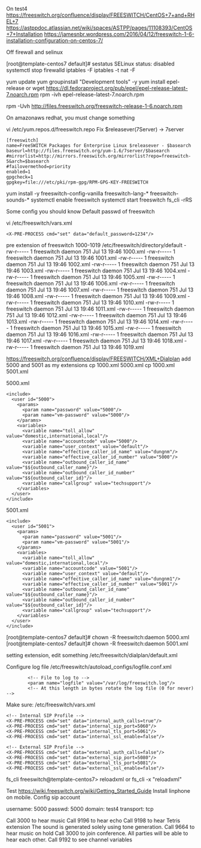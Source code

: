 On test4
https://freeswitch.org/confluence/display/FREESWITCH/CentOS+7+and+RHEL+7
https://astppdoc.atlassian.net/wiki/spaces/ASTPP/pages/11108393/CentOS+7+Installation
https://jamesnbr.wordpress.com/2016/04/12/freeswitch-1-6-installation-configuration-on-centos-7/

Off firewall and selinux

[root@template-centos7 default]# sestatus
SELinux status:                 disabled
systemctl stop firewalld
iptables -F
iptables -t nat -F

yum update
yum groupinstall "Development tools" -y
yum install epel-release
or
wget https://dl.fedoraproject.org/pub/epel/epel-release-latest-7.noarch.rpm
rpm -ivh epel-release-latest-7.noarch.rpm


rpm -Uvh http://files.freeswitch.org/freeswitch-release-1-6.noarch.rpm

On amazonaws redhat, you must change something

vi /etc/yum.repos.d/freeswitch.repo
Fix $releasever(7Server) -> 7server
```
[freeswitch]
name=FreeSWITCH Packages for Enterprise Linux $releasever - $basearch
baseurl=http://files.freeswitch.org/yum-1.6/7server/$basearch
#mirrorlist=http://mirrors.freeswitch.org/mirrorlist?repo=freeswitch-5&arch=$basearch
#failovermethod=priority
enabled=1
gpgcheck=1
gpgkey=file:///etc/pki/rpm-gpg/RPM-GPG-KEY-FREESWITCH
```

yum install -y freeswitch-config-vanilla freeswitch-lang-* freeswitch-sounds-*
systemctl enable freeswitch
systemctl start freeswitch
fs_cli -rRS

Some config you should know
Default passwd of freeswitch

vi /etc/freeswitch/vars.xml
```
<X-PRE-PROCESS cmd="set" data="default_password=1234"/>
```

pre extension of freeswitch 1000-1019
/etc/freeswitch/directory/default
-rw-r----- 1 freeswitch daemon  751 Jul 13 19:46 1000.xml
-rw-r----- 1 freeswitch daemon  751 Jul 13 19:46 1001.xml
-rw-r----- 1 freeswitch daemon  751 Jul 13 19:46 1002.xml
-rw-r----- 1 freeswitch daemon  751 Jul 13 19:46 1003.xml
-rw-r----- 1 freeswitch daemon  751 Jul 13 19:46 1004.xml
-rw-r----- 1 freeswitch daemon  751 Jul 13 19:46 1005.xml
-rw-r----- 1 freeswitch daemon  751 Jul 13 19:46 1006.xml
-rw-r----- 1 freeswitch daemon  751 Jul 13 19:46 1007.xml
-rw-r----- 1 freeswitch daemon  751 Jul 13 19:46 1008.xml
-rw-r----- 1 freeswitch daemon  751 Jul 13 19:46 1009.xml
-rw-r----- 1 freeswitch daemon  751 Jul 13 19:46 1010.xml
-rw-r----- 1 freeswitch daemon  751 Jul 13 19:46 1011.xml
-rw-r----- 1 freeswitch daemon  751 Jul 13 19:46 1012.xml
-rw-r----- 1 freeswitch daemon  751 Jul 13 19:46 1013.xml
-rw-r----- 1 freeswitch daemon  751 Jul 13 19:46 1014.xml
-rw-r----- 1 freeswitch daemon  751 Jul 13 19:46 1015.xml
-rw-r----- 1 freeswitch daemon  751 Jul 13 19:46 1016.xml
-rw-r----- 1 freeswitch daemon  751 Jul 13 19:46 1017.xml
-rw-r----- 1 freeswitch daemon  751 Jul 13 19:46 1018.xml
-rw-r----- 1 freeswitch daemon  751 Jul 13 19:46 1019.xml

https://freeswitch.org/confluence/display/FREESWITCH/XML+Dialplan
add 5000 and 5001 as my extensions
cp 1000.xml 5000.xml
cp 1000.xml 5001.xml

5000.xml
```
<include>
  <user id="5000">
    <params>
      <param name="password" value="5000"/>
      <param name="vm-password" value="5000"/>
    </params>
    <variables>
      <variable name="toll_allow" value="domestic,international,local"/>
      <variable name="accountcode" value="5000"/>
      <variable name="user_context" value="default"/>
      <variable name="effective_caller_id_name" value="dungnm"/>
      <variable name="effective_caller_id_number" value="5000"/>
      <variable name="outbound_caller_id_name" value="$${outbound_caller_name}"/>
      <variable name="outbound_caller_id_number" value="$${outbound_caller_id}"/>
      <variable name="callgroup" value="techsupport"/>
    </variables>
  </user>
</include>
```

5001.xml
```
<include>
  <user id="5001">
    <params>
      <param name="password" value="5001"/>
      <param name="vm-password" value="5001"/>
    </params>
    <variables>
      <variable name="toll_allow" value="domestic,international,local"/>
      <variable name="accountcode" value="5001"/>
      <variable name="user_context" value="default"/>
      <variable name="effective_caller_id_name" value="dungnm1"/>
      <variable name="effective_caller_id_number" value="5001"/>
      <variable name="outbound_caller_id_name" value="$${outbound_caller_name}"/>
      <variable name="outbound_caller_id_number" value="$${outbound_caller_id}"/>
      <variable name="callgroup" value="techsupport"/>
    </variables>
  </user>
</include>
```

[root@template-centos7 default]# chown -R freeswitch:daemon 5000.xml
[root@template-centos7 default]# chown -R freeswitch:daemon 5001.xml

setting extension, edit something
/etc/freeswitch/dialplan/default.xml

<extension name="Local_Extension">
<condition field="destination_number" expression=”^(10[01][0-9]|50[01][0-9])$”>

Configure log file
/etc/freeswitch/autoload_configs/logfile.conf.xml
```
        <!-- File to log to -->
        <param name="logfile" value="/var/log/freeswitch.log"/>
        <!-- At this length in bytes rotate the log file (0 for never) -->
```


Make sure:
/etc/freeswitch/vars.xml
```
<!-- Internal SIP Profile -->
<X-PRE-PROCESS cmd="set" data="internal_auth_calls=true"/>
<X-PRE-PROCESS cmd="set" data="internal_sip_port=5060"/>
<X-PRE-PROCESS cmd="set" data="internal_tls_port=5061"/>
<X-PRE-PROCESS cmd="set" data="internal_ssl_enable=false"/>

<!-- External SIP Profile -->
<X-PRE-PROCESS cmd="set" data="external_auth_calls=false"/>
<X-PRE-PROCESS cmd="set" data="external_sip_port=5080"/>
<X-PRE-PROCESS cmd="set" data="external_tls_port=5081"/>
<X-PRE-PROCESS cmd="set" data="external_ssl_enable=false"/>
```

fs_cli
freeswitch@template-centos7> reloadxml
or
fs_cli -x "reloadxml"

Test
https://wiki.freeswitch.org/wiki/Getting_Started_Guide
Install linphone on mobile.
Config sip account

username: 5000
passwd: 5000
domain: test4
transport: tcp

Call 3000 to hear music
Call 9196 to hear echo
Call 9198 to hear Tetris extension
The sound is generated solely using tone generation.
Call 9664 to hear music on hold
Call 3000 to join conference. All parties will be able to hear each other.
Call 9192 to see channel variables
